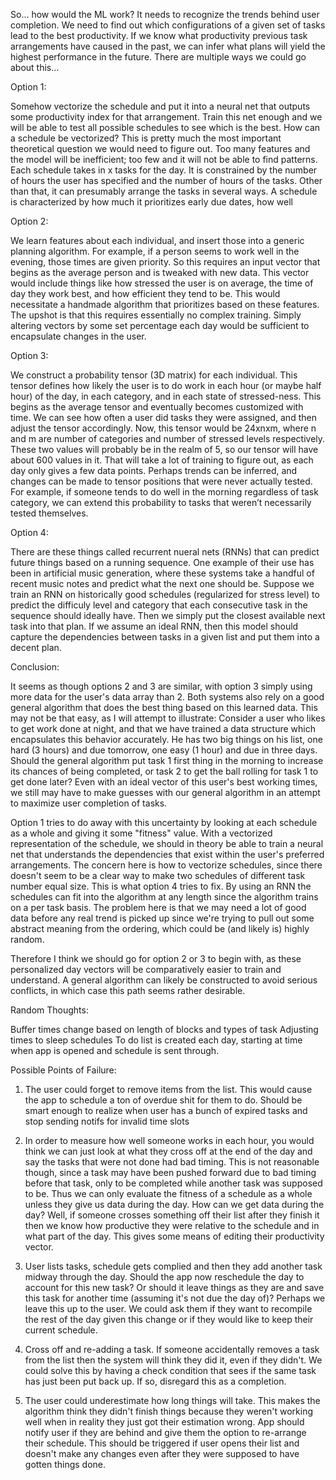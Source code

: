 So... how would the ML work? It needs to recognize the trends behind user completion. We need to find out which configurations of a given set of tasks lead to the best productivity. If we know what productivity previous task arrangements have caused in the past, we can infer what plans will yield the highest performance in the future. There are multiple ways we could go about this…

Option 1:

Somehow vectorize the schedule and put it into a neural net that outputs some productivity index for that arrangement. Train this net enough and we will be able to test all possible schedules to see which is the best. How can a schedule be vectorized? This is pretty much the most important theoretical question we would need to figure out. Too many features and the model will be inefficient; too few and it will not be able to find patterns. Each schedule takes in x tasks for the day. It is constrained by the number of hours the user has specified and the number of hours of the tasks. Other than that, it can presumably arrange the tasks in several ways. A schedule is characterized by how much it prioritizes early due dates, how well

Option 2:

We learn features about each individual, and insert those into a generic planning algorithm. For example, if a person seems to work well in the evening, those times are given priority. So this requires an input vector that begins as the average person and is tweaked with new data. This vector would include things like how stressed the user is on average, the time of day they work best, and how efficient they tend to be. This would necessitate a handmade algorithm that prioritizes based on these features. The upshot is that this requires essentially no complex training. Simply altering vectors by some set percentage each day would be sufficient to encapsulate changes in the user.

Option 3:

We construct a probability tensor (3D matrix) for each individual. This tensor defines how likely the user is to do work in each hour (or maybe half hour) of the day, in each category, and in each state of stressed-ness. This begins as the average tensor and eventually becomes customized with time. We can see how often a user did tasks they were assigned, and then adjust the tensor accordingly. Now, this tensor would be 24xnxm, where n and m are number of categories and number of stressed levels respectively. These two values will probably be in the realm of 5, so our tensor will have about 600 values in it. That will take a lot of training to figure out, as each day only gives a few data points. Perhaps trends can be inferred, and changes can be made to tensor positions that were never actually tested. For example, if someone tends to do well in the morning regardless of task category, we can extend this probability to tasks that weren’t necessarily tested themselves.

Option 4:

There are these things called recurrent nueral nets (RNNs) that can predict future things based on a running sequence. One example of their use has been in artificial music generation, where these systems take a handful of recent music notes and predict what the next one should be. Suppose we train an RNN on historically good schedules (regularized for stress level) to predict the difficuly level and category that each consecutive task in the sequence should ideally have. Then we simply put the closest available next task into that plan. If we assume an ideal RNN, then this model should capture the dependencies between tasks in a given list and put them into a decent plan.

Conclusion:

It seems as though options 2 and 3 are similar, with option 3 simply using more data for the user's data array than 2. Both systems also rely on a good general algorithm that does the best thing based on this learned data. This may not be that easy, as I will attempt to illustrate: Consider a user who likes to get work done at night, and that we have trained a data structure which encapsulates this behavior accurately. He has two big things on his list, one hard (3 hours) and due tomorrow, one easy (1 hour) and due in three days. Should the general algorithm put task 1 first thing in the morning to increase its chances of being completed, or task 2 to get the ball rolling for task 1 to get done later? Even with an ideal vector of this user's best working times, we still may have to make guesses with our general algorithm in an attempt to maximize user completion of tasks.

Option 1 tries to do away with this uncertainty by looking at each schedule as a whole and giving it some "fitness" value. With a vectorized representation of the schedule, we should in theory be able to train a neural net that understands the dependencies that exist within the user's preferred arrangements. The concern here is how to vectorize schedules, since there doesn't seem to be a clear way to make two schedules of different task number equal size. This is what option 4 tries to fix. By using an RNN the schedules can fit into the algorithm at any length since the algorithm trains on a per task basis. The problem here is that we may need a lot of good data before any real trend is picked up since we're trying to pull out some abstract meaning from the ordering, which could be (and likely is) highly random.

Therefore I think we should go for option 2 or 3 to begin with, as these personalized day vectors will be comparatively easier to train and understand. A general algorithm can likely be constructed to avoid serious conflicts, in which case this path seems rather desirable.

Random Thoughts:

Buffer times change based on length of blocks and types of task
Adjusting times to sleep schedules
To do list is created each day, starting at time when app is opened and schedule is sent through.

Possible Points of Failure:

1. The user could forget to remove items from the list. This would cause the app to schedule a ton of overdue shit for them to do. Should be smart enough to realize when user has a bunch of expired tasks and stop sending notifs for invalid time slots

2. In order to measure how well someone works in each hour, you would think we can just look at what they cross off at the end of the day and say the tasks that were not done had bad timing. This is not reasonable though, since a task may have been pushed forward due to bad timing before that task, only to be completed while another task was supposed to be. Thus we can only evaluate the fitness of a schedule as a whole unless they give us data during the day. How can we get data during the day? Well, if someone crosses something off their list after they finish it then we know how productive they were relative to the schedule and in what part of the day. This gives some means of editing their productivity vector.

3. User lists tasks, schedule gets complied and then they add another task midway through the day. Should the app now reschedule the day to account for this new task? Or should it leave things as they are and save this task for another time (assuming it's not due the day of)? Perhaps we leave this up to the user. We could ask them if they want to recompile the rest of the day given this change or if they would like to keep their current schedule.

4. Cross off and re-adding a task. If someone accidentally removes a task from the list then the system will think they did it, even if they didn't. We could solve this by having a check condition that sees if the same task has just been put back up. If so, disregard this as a completion.

5. The user could underestimate how long things will take. This makes the algorithm think they didn't finish things because they weren't working well when in reality they just got their estimation wrong. App should notify user if they are behind and give them the option to re-arrange their schedule. This should be triggered if user opens their list and doesn't make any changes even after they were supposed to have gotten things done.
